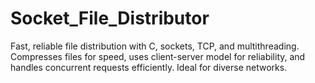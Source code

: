 # Socket_File_Distributor
Fast, reliable file distribution with C, sockets, TCP, and multithreading. Compresses files for speed, uses client-server model for reliability, and handles concurrent requests efficiently. Ideal for diverse networks.

